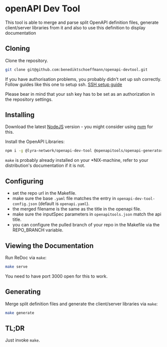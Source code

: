 # openAPI Dev Tool

This tool is able to merge and parse split OpenAPI definition files, generate client/server libraries from it and also to use this definition to display documentation

## Cloning

Clone the repository.

```bash
git clone git@github.com:benediktschoeffmann/openapi-devtool.git
```

If you have authorisation problems, you probably didn't set up ssh correctly. Follow guides like this one to setup ssh. [SSH setup guide](https://linuxhint.com/generate-ssh-key-ubuntu/)

Please bear in mind that your ssh key has to be set as an authorization in the repository settings.

## Installing

Download the latest [NodeJS](https://nodejs.org/en/) version - you might consider using [nvm](https://github.com/nvm-sh/nvm) for this.

Install the OpenAPI Libraries:

```bash
npm i -g @lyra-network/openapi-dev-tool @openapitools/openapi-generator-cli
```

```make``` is probably already installed on your *NIX-machine, refer to your distribution's documentation if it is not.

## Configuring

* set the repo url in the Makefile.
* make sure the base `.yaml` file matches the entry in `openapi-dev-tool-config.json` (default is `openapi.yaml`).
* the merged filename is the same as the title in the openapi file.
* make sure the inputSpec parameters in `openapitools.json` match the api title.
* you can configure the pulled branch of your repo in the Makefile via the REPO_BRANCH variable.

## Viewing the Documentation

Run ReDoc via ```make```:

```bash
make serve
```

You need to have port 3000 open for this to work.

## Generating

Merge split definition files and generate the client/server libraries via `make`:

```bash
make generate
```

## TL;DR

Just invoke `make`.

